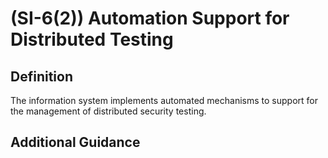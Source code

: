 
# (SI-6(2)) Automation Support for Distributed Testing

## Definition

The information system implements automated mechanisms to support for the management of distributed security testing.

## Additional Guidance



